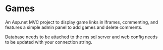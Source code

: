 # Games
An Asp.net MVC project to display game links in Iframes, commenting, and features a simple admin panel to add games and delete comments.


Database needs to be attached to the ms sql server and web config needs to be updated with your connection string.

